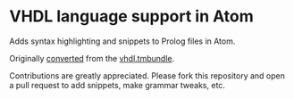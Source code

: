 # VHDL language support in Atom

Adds syntax highlighting and snippets to Prolog files in Atom.

Originally [converted](http://atom.io/docs/latest/converting-a-text-mate-bundle)
from the [vhdl.tmbundle](https://github.com/bpadalino/VHDL.tmbundle).

Contributions are greatly appreciated. Please fork this repository and open a
pull request to add snippets, make grammar tweaks, etc.

